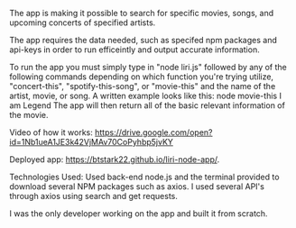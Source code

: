 
The app is making it possible to search for specific movies, songs, and upcoming concerts of specified artists.

The app requires the data needed, such as specifed npm packages and api-keys in order to run efficeintly and output accurate information.

To run the app you must simply type in "node liri.js" followed by any of the following commands depending on which function you're trying utilize, "concert-this", "spotify-this-song", or "movie-this" and the name of the artist, movie, or song. 
A written example looks like this: 
node movie-this I am Legend
The app will then return all of the basic relevant information of the movie.
  
Video of how it works:
https://drive.google.com/open?id=1Nb1ueA1JE3k42VjMAv70CoPyhbp5jvKY

Deployed app:
https://btstark22.github.io/liri-node-app/.

Technologies Used:
Used back-end node.js and the terminal provided to download several NPM packages such as axios.
I used several API's through axios using search and get requests.

I was the only developer working on the app and built it from scratch.
